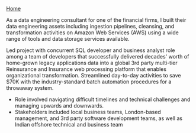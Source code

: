 [Home](https://pmangalapally.github.io/)

As a data engineering consultant for one of the financial firms, I built their data engineering assets including ingestion pipelines, cleansing, and transformation activities on Amazon Web Services (AWS) using a wide range of tools and data storage services available. 

Led project with concurrent SQL developer and business analyst role among a team of developers that successfully delivered decades' worth of home-grown legacy applications data into a global 3rd party multi-tier Reinsurance and Insurance web processing platform that enables organizational transformation. Streamlined day-to-day activities to save $70K with the industry-standard batch automation procedures for a throwaway system.  
 
- Role involved navigating difficult timelines and technical challenges and managing upwards and downwards. 
- Stakeholders included local business teams, London-based management, and 3rd party software development teams, as well as Indian offshore technical and business team  